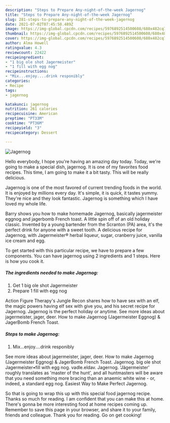 ```yaml
---
description: "Steps to Prepare Any-night-of-the-week Jagernog"
title: "Steps to Prepare Any-night-of-the-week Jagernog"
slug: 281-steps-to-prepare-any-night-of-the-week-jagernog
date: 2021-07-02T07:45:58.489Z
image: https://img-global.cpcdn.com/recipes/5976892514500608/680x482cq70/jagernog-recipe-main-photo.jpg
thumbnail: https://img-global.cpcdn.com/recipes/5976892514500608/680x482cq70/jagernog-recipe-main-photo.jpg
cover: https://img-global.cpcdn.com/recipes/5976892514500608/680x482cq70/jagernog-recipe-main-photo.jpg
author: Alma Howell
ratingvalue: 4.3
reviewcount: 22422
recipeingredient:
- "1 big ole shot Jagermeister"
- "1 fill with egg nog"
recipeinstructions:
- "Mix...enjoy....drink responibly"
categories:
- Recipe
tags:
- jagernog

katakunci: jagernog 
nutrition: 261 calories
recipecuisine: American
preptime: "PT33M"
cooktime: "PT36M"
recipeyield: "3"
recipecategory: Dessert

---
```



![Jagernog](https://img-global.cpcdn.com/recipes/5976892514500608/680x482cq70/jagernog-recipe-main-photo.jpg)

Hello everybody, I hope you're having an amazing day today. Today, we're going to make a special dish, jagernog. It is one of my favorites food recipes. This time, I am going to make it a bit tasty. This will be really delicious.

Jagernog is one of the most favored of current trending foods in the world. It is enjoyed by millions every day. It's simple, it is quick, it tastes yummy. They're nice and they look fantastic. Jagernog is something which I have loved my whole life.

Barry shows you how to make homemade Jagernog, basically jagermeister eggnog and jagerbomb French toast. A little spin off of an old holiday classic. Invented by a young bartender from the Scranton (PA) area, it&#39;s the perfect drink for anyone with a sweet tooth. A delicious recipe for Jagernog, with Jagermeister® herbal liqueur, sugar, cranberry juice, vanilla ice cream and egg.


To get started with this particular recipe, we have to prepare a few components. You can have jagernog using 2 ingredients and 1 steps. Here is how you cook it.

<!--inarticleads1-->

##### The ingredients needed to make Jagernog:

1. Get 1 big ole shot Jagermeister
1. Prepare 1 fill with egg nog


Action Figure Therapy&#39;s Jungle Recon shares how to have sex with an elf, the magic powers having elf sex with give you, and his secret recipe for Jagernog. Jagernog is the perfect holiday or anytime. See more ideas about jagermeister, jager, deer. How to make Jagernog (Jagermeister Eggnog) &amp; JagerBomb French Toast. 

<!--inarticleads2-->

##### Steps to make Jagernog:

1. Mix...enjoy....drink responibly


See more ideas about jagermeister, jager, deer. How to make Jagernog (Jagermeister Eggnog) &amp; JagerBomb French Toast. Jagernog. big ole shot Jagermeister•fill with egg nog. vadle.eldav. Jagernog. &#39;Jägermeister&#39; roughly translates as &#39;master of the hunt&#39;, and all huntmasters will be aware that you need something more bracing than an anaemic white wine - or, indeed, a standard egg nog. Easiest Way to Make Perfect Jagernog. 

So that is going to wrap this up with this special food jagernog recipe. Thanks so much for reading. I am confident that you can make this at home. There's gonna be more interesting food at home recipes coming up. Remember to save this page in your browser, and share it to your family, friends and colleague. Thank you for reading. Go on get cooking!
